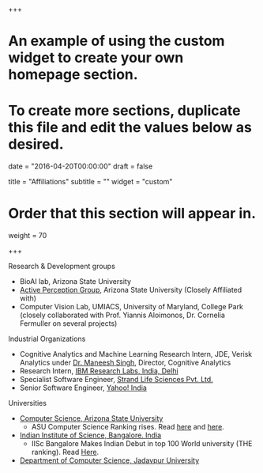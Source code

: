 +++
# An example of using the custom widget to create your own homepage section.
# To create more sections, duplicate this file and edit the values below as desired.

date = "2016-04-20T00:00:00"
draft = false

title = "Affiliations"
subtitle = ""
widget = "custom"

# Order that this section will appear in.
weight = 70

+++

Research & Development groups

- BioAI lab, Arizona State University 
- [Active Perception Group](http://yezhouyang.engineering.asu.edu/research-group/), Arizona State University (Closely Affiliated with)
- Computer Vision Lab, UMIACS, University of Maryland, College Park (closely collaborated with Prof. Yiannis Aloimonos, Dr. Cornelia Fermuller on several projects)

Industrial Organizations

- Cognitive Analytics and Machine Learning Research Intern, JDE, Verisk Analytics
under [Dr. Maneesh Singh](https://www.linkedin.com/in/maneesh-singh-phd-3523ab9/), Director, Cognitive Analytics
- Research Intern, [IBM Research Labs, India, Delhi](http://www.research.ibm.com/labs/india/)
- Specialist Software Engineer, [Strand Life Sciences Pvt. Ltd.](http://www.strandls.com/us/)
- Senior Software Engineer, [Yahoo! India](https://in.yahoo.com/)

Universities

- [Computer Science, Arizona State University](http://cidse.engineering.asu.edu/)
    - ASU Computer Science Ranking rises. Read [here](https://engineering.asu.edu/factbook/rankings/) and [here](https://asunow.asu.edu/content/asu-computer-science-program-sees-rise-reputation).
- [Indian Institute of Science, Bangalore. India](http://www.csa.iisc.ernet.in/)
    - IISc Bangalore Makes Indian Debut in top 100 World university (THE ranking). Read [Here](http://indianexpress.com/article/india/india-news-india/iisc-makes-indian-debut-in-top-100-world-university-ranking/).
- [Department of Computer Science, Jadavpur University](http://www.jaduniv.edu.in/htdocs/view_department.php?deptid=59)
